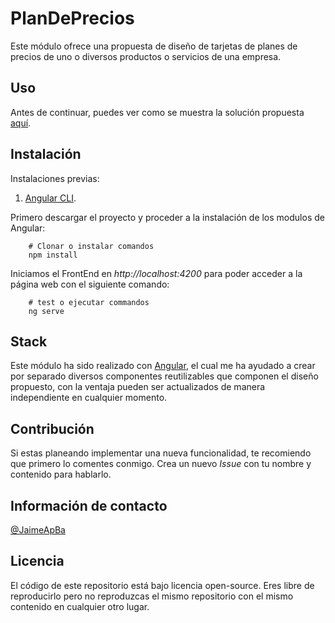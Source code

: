 # PlanDePrecios

Este módulo ofrece una propuesta de diseño de tarjetas de planes de precios de uno o diversos productos o servicios de una empresa.

## Uso

Antes de continuar, puedes ver como se muestra la solución propuesta [aquí](https://plan-de-precios.vercel.app/).

## Instalación

Instalaciones previas:
1. [Angular CLI](https://angular.io/cli).

Primero descargar el proyecto y proceder a la instalación de los modulos de Angular: 

```shell
    # Clonar o instalar comandos
    npm install
```

Iniciamos el FrontEnd en *http://localhost:4200* para poder acceder a la página web con el siguiente comando:

```shell
    # test o ejecutar commandos
    ng serve
```

## Stack

Este módulo ha sido realizado con [Angular](https://angular.io), el cual me ha ayudado a crear por separado diversos componentes reutilizables que componen el diseño propuesto, con la ventaja pueden ser actualizados de manera independiente en cualquier momento. 

## Contribución

Si estas planeando implementar una nueva funcionalidad, te recomiendo que primero lo comentes conmigo. Crea un nuevo *Issue* con tu nombre y contenido para hablarlo.

## Información de contacto

[@JaimeApBa](https://github.com/JaimeApBa)

## Licencia

El código de este repositorio está bajo licencia open-source. Eres libre de reproducirlo pero no reproduzcas el mismo repositorio con el mismo contenido en cualquier otro lugar.
